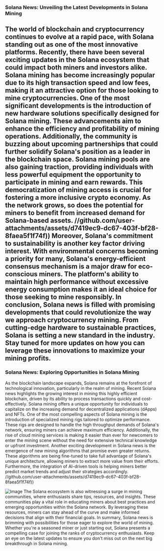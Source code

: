 ### Solana News: Unveiling the Latest Developments in Solana Mining
The world of blockchain and cryptocurrency continues to evolve at a rapid pace, with Solana standing out as one of the most innovative platforms. Recently, there have been several exciting updates in the Solana ecosystem that could impact both miners and investors alike. Solana mining has become increasingly popular due to its high transaction speed and low fees, making it an attractive option for those looking to mine cryptocurrencies.
One of the most significant developments is the introduction of new hardware solutions specifically designed for Solana mining. These advancements aim to enhance the efficiency and profitability of mining operations. Additionally, the community is buzzing about upcoming partnerships that could further solidify Solana's position as a leader in the blockchain space.
Solana mining pools are also gaining traction, providing individuals with less powerful equipment the opportunity to participate in mining and earn rewards. This democratization of mining access is crucial for fostering a more inclusive crypto economy. As the network grows, so does the potential for miners to benefit from increased demand for Solana-based assets.
 //github.com/user-attachments/assets/d7419ec9-dc67-403f-bf28-8faea5f1f74f))
Moreover, Solana's commitment to sustainability is another key factor driving interest. With environmental concerns becoming a priority for many, Solana's energy-efficient consensus mechanism is a major draw for eco-conscious miners. The platform's ability to maintain high performance without excessive energy consumption makes it an ideal choice for those seeking to mine responsibly.
In conclusion, Solana news is filled with promising developments that could revolutionize the way we approach cryptocurrency mining. From cutting-edge hardware to sustainable practices, Solana is setting a new standard in the industry. Stay tuned for more updates on how you can leverage these innovations to maximize your mining profits.
---
### Solana News: Exploring Opportunities in Solana Mining
As the blockchain landscape expands, Solana remains at the forefront of technological innovation, particularly in the realm of mining. Recent Solana news highlights the growing interest in mining this highly efficient blockchain, driven by its ability to process transactions quickly and cost-effectively. Solana mining offers a unique opportunity for individuals to capitalize on the increasing demand for decentralized applications (dApps) and NFTs.
One of the most compelling aspects of Solana mining is the introduction of specialized mining rigs tailored to optimize performance. These rigs are designed to handle the high throughput demands of Solana's network, ensuring miners can achieve maximum efficiency. Additionally, the rise of cloud mining services is making it easier than ever for newcomers to enter the mining scene without the need for extensive technical knowledge or upfront investment.
Another exciting development in Solana news is the emergence of new mining algorithms that promise even greater returns. These algorithms are being fine-tuned to take full advantage of Solana's unique architecture, allowing miners to extract more value from their efforts. Furthermore, the integration of AI-driven tools is helping miners better predict market trends and adjust their strategies accordingly.
 //github.com/user-attachments/assets/d7419ec9-dc67-403f-bf28-8faea5f1f74f))

![Image](https://github.com/user-attachments/assets/d7419ec9-dc67-403f-bf28-8faea5f1f74f)
The Solana ecosystem is also witnessing a surge in mining communities, where enthusiasts share tips, resources, and insights. These communities play a vital role in educating miners about best practices and emerging opportunities within the Solana network. By leveraging these resources, miners can stay ahead of the curve and make informed decisions that align with their financial goals.
In summary, Solana news is brimming with possibilities for those eager to explore the world of mining. Whether you're a seasoned miner or just starting out, Solana presents a compelling case for joining the ranks of cryptocurrency enthusiasts. Keep an eye on the latest updates to ensure you don't miss out on the next big breakthrough in Solana mining.
